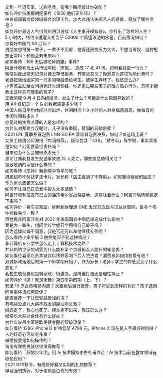 又到一年退伍季，送别老兵，有哪个瞬间曾让你破防？  
如何评价抗美援朝纪录片《1950 他们正年轻》？  
中宣部部署文娱领域综合治理工作，加大对违法失德艺人的惩处，释放了哪些信号？  
如何评价最近人气很高的网页游戏《人生重开模拟器》，你打出了怎样的人生？  
5 小时内，纽约市遭灌入相当于 50000 个奥运泳池的水量，目前情况如何？  
你看好中国的 00 后吗？  
男朋友想租房一辈子，一辈子不买房，觉得还房贷压力太大，不想当房奴，这种思想正常吗？和他会有未来吗？  
如何看待「100 天后被吃掉的猪」事件?  
阿富汗塔利班士兵市区鸣枪「庆祝」，造成 17 死 41 伤，如何看待这一行为？  
微信拟推出聊天记录付费云存储服务，有哪些意义？你愿意为这项功能付费吗？  
老婆把我给她买的一万多的电脑借给学生，被学生弄坏了。我该怎么办?  
小男孩主动给女同桌剥虾火爆网络，你还见过哪些孩子的暖心贴心行为，怎样才能教出这样乖巧懂事的孩子?  
王者荣耀 9 月 4 日系统崩溃，发生了什么？可能是什么原因导致的？  
用 A4 纸记录一个 G 的数据需要多少钱？  
中国人每日平均休闲时间出炉，休闲时间 1-3 小时的人群幸福感最高，你每日的休闲时间有多久？  
你见过的生性凉薄的人是怎样的？  
为什么刘邦建立汉朝时，几乎没有秦国，楚国的前朝余孽？  
2021 LPL 夏季赛冒泡赛 LNG 3:0 RA 晋级冒泡赛决赛，如何评价这场比赛？  
女员工称遭公司海报「内涵侮辱」，疑似包含「438」「矮冬瓜」等字眼，事实真相是如何？公司要承担责任吗？  
自来也为什么会被佩恩杀死？  
黑龙江勃利县发生交通事故致 15 人死亡，哪些信息值得关注？  
极致收纳的家是什么样的？  
如何看待《原神》新剧情中哲平的死？  
男孩超市不付钱拿走卡片，家长称「店主看到了不算偷」，如何看待爸爸的回应？作为家长应该怎么做？  
如何不让自己在恋爱中投入太多感情？  
阿富汗塔利班宣布已占领潘杰希尔省战略要地，这意味着什么？阿富汗局势能稳定下来吗？  
如何评价「拆车实验室」拆解新款理想 ONE 发现其底盘与汉兰达雷同，且多个零件参数完全一致？  
拜登抛弃阿富汗会对 2022 年美国国会中期选举造成什么影响？  
我是大一新生，想问学长学姐开学用带自己被子吗？  
因为远嫁父母不同意，我是否还可以和他继续交往呢？  
怎么看待小米平板 5 触控笔买不到这种情况？  
非计算机专业学生怎么走上计算机技术之路？  
并非刺绣世家的晴雯为什么能补半个京城都没人能补的雀金裘？  
如何看待喜茶店员拿错饮料致顾客喝下后入院洗胃？消费者如何维权最有效？  
双减新政落地后的第一个新学期开始了，作为家长 / 老师 / 学生的你感受到了什么变化？  
名校生放低身段应聘家政、街道办，是降维打击还是理性择业？  
如何评价《这！就是街舞》第四季第四期（上、下）？  
安徽 13 岁女孩电梯内遭 2 次猥亵后自行报警，男子将受到怎样的判罚？孩子遇到同类事件该如何自保？  
能否推荐一下让您受益匪浅的书？  
有哪些没点儿大病不敢发的朋友圈文案？  
妈妈走了，我心也死了。根本走不出来，我该怎么办？  
经常吃大蒜对身体有什么好处？  
为什么说吕小军是欧美健身圈的顶级流量？  
如何看待 128G iPhone12 价格低至 4799 元，iPhone X 现在是入手最好时机吗？  
人的好奇心可以有多重？  
微信投票是如何操作的？  
淘宝有哪些男装店铺值得推荐？  
如何看待「超脑少年团」用 Ai 技术模拟李白杜甫作诗？Ai 技术当前在教育领域有哪些应用？  
2021 年中秋节，有哪些好看又实用的礼物推荐？  
申请强制执行，对于老赖是否真的有效？  
